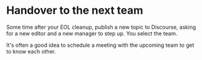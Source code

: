# Handover to the next team

Some time after your EOL cleanup, publish a new topic to Discourse, asking for a new editor and a new manager to step up.
You select the team.

It's often a good idea to schedule a meeting with the upcoming team to get to know each other.
